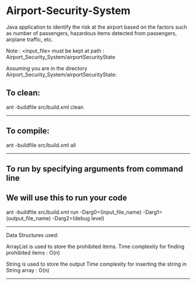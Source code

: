 # Airport-Security-System
Java application to identify the risk at the airport based on the factors such as number of passengers, hazardous items detected from passengers, airplane traffic, etc. 


Note :
<input_file> must be kept at path : Airport_Security_System/airportSecurityState

Assuming you are in the directory Airport_Security_System/airportSecurityState:

## To clean:
ant -buildfile src/build.xml clean

-----------------------------------------------------------------------
## To compile: 
ant -buildfile src/build.xml all

-----------------------------------------------------------------------
## To run by specifying arguments from command line 
## We will use this to run your code
 
ant -buildfile src/build.xml run -Darg0=(input_file_name) -Darg1=(output_file_name) -Darg2=(debug level)

-----------------------------------------------------------------------
Data Structures used:

ArrayList is used to store the prohibited items. 
Time complexity for finding prohibited items : O(n)

String is used to store the output
Time complexity for inserting the string in String array : O(n)

-----------------------------------------------------------------------

